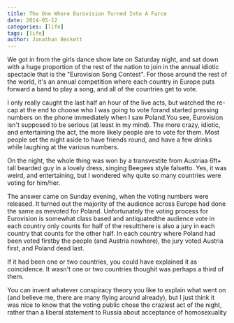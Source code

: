 ```yaml
---
title: The One Where Eurovision Turned Into A Farce
date: 2014-05-12
categories: [life]
tags: [life]
author: Jonathan Beckett
---
```


We got in from the girls dance show late on Saturday night, and sat down with a huge proportion of the rest of the nation to join in the annual idiotic spectacle that is the "Eurovision Song Contest". For those around the rest of the world, it's an annual competition where each country in Europe puts forward a band to play a song, and all of the countries get to vote.

I only really caught the last half an hour of the live acts, but watched the re-cap at the end to choose who I was going to vote forand started pressing numbers on the phone immediately when I saw Poland.You see, Eurovision isn't supposed to be serious (at least in my mind). The more crazy, idiotic, and entertaining the act, the more likely people are to vote for them. Most people set the night aside to have friends round, and have a few drinks while laughing at the various numbers.

On the night, the whole thing was won by a transvestite from Austriaa 6ft+ tall bearded guy in a lovely dress, singing Beegees style falsetto. Yes, it was weird, and entertaining, but I wondered why quite so many countries were voting for him/her.

The answer came on Sunday evening, when the voting numbers were released. It turned out the majority of the audience across Europe had done the same as mevoted for Poland. Unfortunately the voting process for Eurovision is somewhat class based and antiquatedthe audience vote in each country only counts for half of the resultthere is also a jury in each country that counts for the other half. In each country where Poland had been voted firstby the people (and Austria nowhere), the jury voted Austria first, and Poland dead last.

If it had been one or two countries, you could have explained it as coincidence. It wasn't one or two countries thoughit was perhaps a third of them.

You can invent whatever conspiracy theory you like to explain what went on (and believe me, there are many flying around already), but I just think it was nice to know that the voting public chose the craziest act of the night, rather than a liberal statement to Russia about acceptance of homosexuality